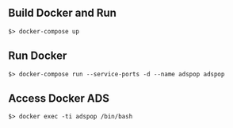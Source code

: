 ## Build Docker and Run

```
$> docker-compose up
```

## Run Docker

```
$> docker-compose run --service-ports -d --name adspop adspop
```
## Access Docker ADS

```
$> docker exec -ti adspop /bin/bash
```